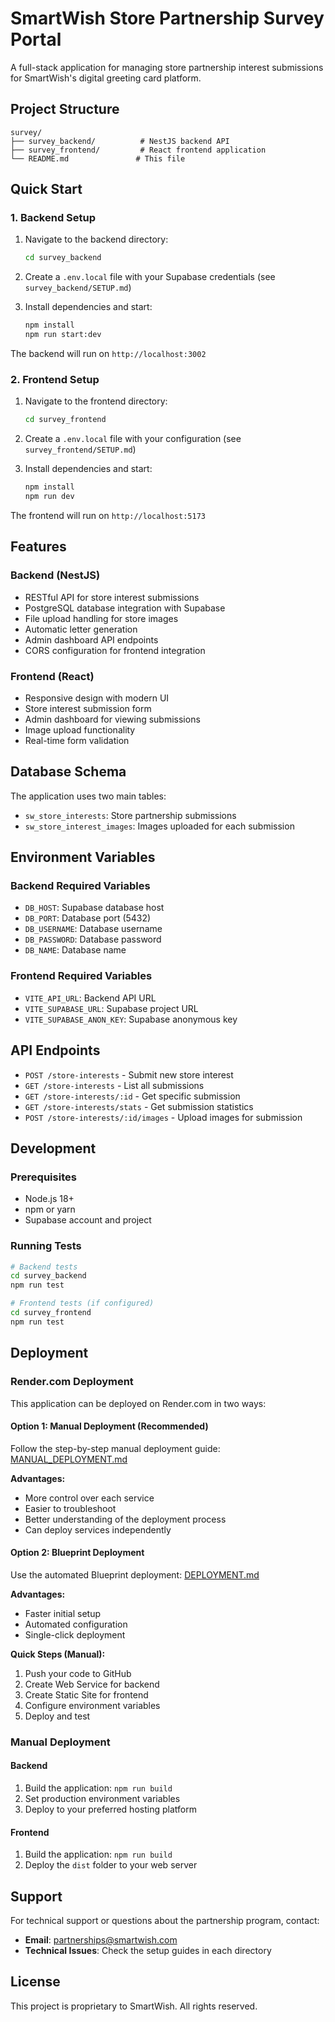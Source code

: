 # SmartWish Store Partnership Survey Portal

A full-stack application for managing store partnership interest submissions for SmartWish's digital greeting card platform.

## Project Structure

```
survey/
├── survey_backend/          # NestJS backend API
├── survey_frontend/         # React frontend application
└── README.md               # This file
```

## Quick Start

### 1. Backend Setup

1. Navigate to the backend directory:
   ```bash
   cd survey_backend
   ```

2. Create a `.env.local` file with your Supabase credentials (see `survey_backend/SETUP.md`)

3. Install dependencies and start:
   ```bash
   npm install
   npm run start:dev
   ```

The backend will run on `http://localhost:3002`

### 2. Frontend Setup

1. Navigate to the frontend directory:
   ```bash
   cd survey_frontend
   ```

2. Create a `.env.local` file with your configuration (see `survey_frontend/SETUP.md`)

3. Install dependencies and start:
   ```bash
   npm install
   npm run dev
   ```

The frontend will run on `http://localhost:5173`

## Features

### Backend (NestJS)
- RESTful API for store interest submissions
- PostgreSQL database integration with Supabase
- File upload handling for store images
- Automatic letter generation
- Admin dashboard API endpoints
- CORS configuration for frontend integration

### Frontend (React)
- Responsive design with modern UI
- Store interest submission form
- Admin dashboard for viewing submissions
- Image upload functionality
- Real-time form validation

## Database Schema

The application uses two main tables:
- `sw_store_interests`: Store partnership submissions
- `sw_store_interest_images`: Images uploaded for each submission

## Environment Variables

### Backend Required Variables
- `DB_HOST`: Supabase database host
- `DB_PORT`: Database port (5432)
- `DB_USERNAME`: Database username
- `DB_PASSWORD`: Database password
- `DB_NAME`: Database name

### Frontend Required Variables
- `VITE_API_URL`: Backend API URL
- `VITE_SUPABASE_URL`: Supabase project URL
- `VITE_SUPABASE_ANON_KEY`: Supabase anonymous key

## API Endpoints

- `POST /store-interests` - Submit new store interest
- `GET /store-interests` - List all submissions
- `GET /store-interests/:id` - Get specific submission
- `GET /store-interests/stats` - Get submission statistics
- `POST /store-interests/:id/images` - Upload images for submission

## Development

### Prerequisites
- Node.js 18+
- npm or yarn
- Supabase account and project

### Running Tests
```bash
# Backend tests
cd survey_backend
npm run test

# Frontend tests (if configured)
cd survey_frontend
npm run test
```

## Deployment

### Render.com Deployment

This application can be deployed on Render.com in two ways:

#### Option 1: Manual Deployment (Recommended)
Follow the step-by-step manual deployment guide: [MANUAL_DEPLOYMENT.md](./MANUAL_DEPLOYMENT.md)

**Advantages:**
- More control over each service
- Easier to troubleshoot
- Better understanding of the deployment process
- Can deploy services independently

#### Option 2: Blueprint Deployment
Use the automated Blueprint deployment: [DEPLOYMENT.md](./DEPLOYMENT.md)

**Advantages:**
- Faster initial setup
- Automated configuration
- Single-click deployment

**Quick Steps (Manual):**
1. Push your code to GitHub
2. Create Web Service for backend
3. Create Static Site for frontend
4. Configure environment variables
5. Deploy and test

### Manual Deployment

#### Backend
1. Build the application: `npm run build`
2. Set production environment variables
3. Deploy to your preferred hosting platform

#### Frontend
1. Build the application: `npm run build`
2. Deploy the `dist` folder to your web server

## Support

For technical support or questions about the partnership program, contact:
- **Email**: partnerships@smartwish.com
- **Technical Issues**: Check the setup guides in each directory

## License

This project is proprietary to SmartWish. All rights reserved.

